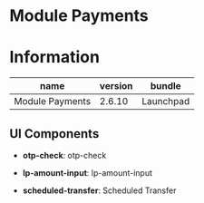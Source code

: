 # Module Payments
# Information
|  name |  version |  bundle |
|--|--|--|
|  Module Payments |  2.6.10 |  Launchpad |

## UI Components

- **otp-check**: otp-check


- **lp-amount-input**: lp-amount-input
- **scheduled-transfer**: Scheduled Transfer

